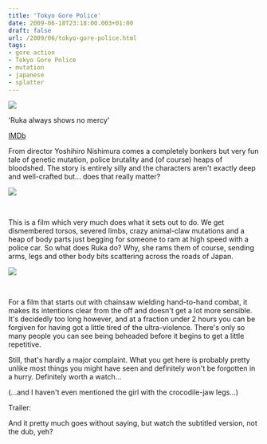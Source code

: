 ```yaml
---
title: 'Tokyo Gore Police'
date: 2009-06-18T23:18:00.003+01:00
draft: false
url: /2009/06/tokyo-gore-police.html
tags: 
- gore action
- Tokyo Gore Police
- mutation
- japanese
- splatter
---
```


[![](https://blogger.googleusercontent.com/img/b/R29vZ2xl/AVvXsEj4PCJzmzSlOdD3g0qY9bYe46pu6VCd4x-efgJUbVkI5rQBhpBqfIOEw915oBbipfhJIWK-jgcS31WxNflvkCdcgdpBdFjNqUVczLxMSnsvLrKM_miylunau-nomsh1EyEUoR1wPttvU7E/s400/564288tokyogore01.jpg)](http://picasaweb.google.com/lh/photo/bDBMjAmgDHfkc4gxWO47-A?authkey=Gv1sRgCLOUlsuAhc7uIA&feat=embedwebsite)

'Ruka always shows no mercy'  
[](http://picasaweb.google.com/edsalkeld/FilmDiary?authkey=Gv1sRgCLOUlsuAhc7uIA&feat=embedwebsite)

  
[IMDb](http://www.imdb.com/title/tt1183732/)  
  
From director Yoshihiro Nishimura comes a completely bonkers but very fun tale of genetic mutation, police brutality and (of course) heaps of bloodshed. The story is entirely silly and the characters aren't exactly deep and well-crafted but... does that really matter?  
  

[![](https://blogger.googleusercontent.com/img/b/R29vZ2xl/AVvXsEg5yBKR0XcpKZsSovLKyjriXfE-OcUZeAWZZ7vzb3wCHNCMUHgj4FflyoremdOv6JUZK-NMInDRC6KPMU1ANf_GwdPj8_2dyjrgw_XLIwppn5AizaHIFJHIQCuY0Xq6UecANjKEkGOF5WU/s288/domino-tgp_005.jpg)](http://picasaweb.google.com/lh/photo/rrHw3iAkiZ_sJXpkzJjiaQ?authkey=Gv1sRgCLOUlsuAhc7uIA&feat=embedwebsite)

[  
](http://picasaweb.google.com/edsalkeld/FilmDiary?authkey=Gv1sRgCLOUlsuAhc7uIA&feat=embedwebsite)

This is a film which very much does what it sets out to do. We get dismembered torsos, severed limbs, crazy animal-claw mutations and a heap of body parts just begging for someone to ram at high speed with a police car. So what does Ruka do? Why, she rams them of course, sending arms, legs and other body bits scattering across the roads of Japan.  

  

[![](https://blogger.googleusercontent.com/img/b/R29vZ2xl/AVvXsEiAFx1znQX5nCy18PDq0jue9zCiwd2DQGCmGrzhORWdIxYjZ0k9uVyVW0FdHGdCcf2xFo6coNQM0AQdAnQN0eUVmGa9wJyokvNADr6Oz4HQAlQP3giq4GzvkeC6tZkC28wuSDjI73Q-sn8/s288/domino-tgp_000.jpg)](http://picasaweb.google.com/lh/photo/iTGkXcxOAHiXOaDGR0vAFg?authkey=Gv1sRgCLOUlsuAhc7uIA&feat=embedwebsite)

  

  

  

  

  

  

[  
](http://picasaweb.google.com/edsalkeld/FilmDiary?authkey=Gv1sRgCLOUlsuAhc7uIA&feat=embedwebsite)

  

  

  

  

  

  

For a film that starts out with chainsaw wielding hand-to-hand combat, it makes its intentions clear from the off and doesn't get a lot more sensible. It's decidedly too long however, and at a fraction under 2 hours you can be forgiven for having got a little tired of the ultra-violence. There's only so many people you can see being beheaded before it begins to get a little repetitive.  
  
Still, that's hardly a major complaint. What you get here is probably pretty unlike most things you might have seen and definitely won't be forgotten in a hurry. Definitely worth a watch...  
  
(...and I haven't even mentioned the girl with the crocodile-jaw legs...)  
  
Trailer:  
  
  
  
And it pretty much goes without saying, but watch the subtitled version, not the dub, yeh?